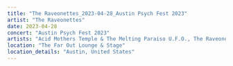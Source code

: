 ```yaml
---
title: "The Raveonettes_2023-04-28_Austin Psych Fest 2023"
artist: "The Raveonettes"
date: 2023-04-28
concert: "Austin Psych Fest 2023"
artists: "Acid Mothers Temple & The Melting Paraiso U.F.O., The Raveonettes, Annabelle Chairlegs, Acid Dad"
location: "The Far Out Lounge & Stage"
location_details: "Austin, United States"
---
```

